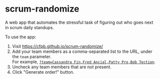 # scrum-randomize
A web app that automates the stressful task of figuring out who goes next in scrum daily standups.

To use the app:

1. Visit https://cfpb.github.io/scrum-randomize/
2. Add your team members as a comma-separated list to the URL,
   under the `team` parameter. <br>For example, [`?team=Cassandra Fin,Fred Ancial,Patty Pro,Bob Tection`](https://cfpb.github.io/scrum-randomize/?team=Cassandra%20Fin,Fred%20Ancial,Patty%20Pro,Bob%20Tection).
3. Uncheck any team members that are not present.
4. Click "Generate order!" button.
